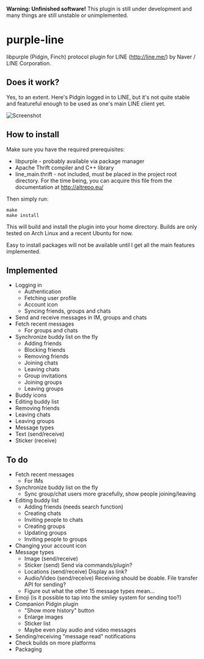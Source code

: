 **Warning: Unfinished software!** This plugin is still under development and many things are still unstable or unimplemented.

purple-line
===========

libpurple (Pidgin, Finch) protocol plugin for LINE (http://line.me/) by Naver / LINE Corporation.

Does it work?
-------------

Yes, to an extent. Here's Pidgin logged in to LINE, but it's not quite stable and featureful enough
to be used as one's main LINE client yet.

![Screenshot](http://virkkunen.net/b/pidgin-line2.png)

How to install
--------------

Make sure you have the required prerequisites:

* libpurple - probably available via package manager
* Apache Thrift compiler and C++ library
* line_main.thrift - not included, must be placed in the project root directory. For the time being,
  you can acquire this file from the documentation at http://altrepo.eu/

Then simply run:

    make
    make install

This will build and install the plugin into your home directory. Builds are only tested on Arch
Linux and a recent Ubuntu for now.

Easy to install packages will not be available until I get all the main features implemented.

Implemented
-----------

* Logging in
  * Authentication
  * Fetching user profile
  * Account icon
  * Syncing friends, groups and chats
* Send and receive messages in IM, groups and chats
* Fetch recent messages
  * For groups and chats
* Synchronize buddy list on the fly
  * Adding friends
  * Blocking friends
  * Removing friends
  * Joining chats
  * Leaving chats
  * Group invitations
  * Joining groups
  * Leaving groups
* Buddy icons
* Editing buddy list
 * Removing friends
 * Leaving chats
 * Leaving groups
* Message types
 * Text (send/receive)
 * Sticker (receive)

To do
-----

* Fetch recent messages
  * For IMs
* Synchronize buddy list on the fly
  * Sync group/chat users more gracefully, show people joining/leaving
* Editing buddy list
  * Adding friends (needs search function)
  * Creating chats
  * Inviting people to chats
  * Creating groups
  * Updating groups
  * Inviting people to groups
* Changing your account icon
* Message types
  * Image (send/receive)
  * Sticker (send) Send via commands/plugin?
  * Locations (send/receive) Display as link?
  * Audio/Video (send/receive) Receiving should be doable. File transfer API for sending?
  * Figure out what the other 15 message types mean...
* Emoji (is it possible to tap into the smiley system for sending too?)
* Companion Pidgin plugin
  * "Show more history" button
  * Enlarge images
  * Sticker list
  * Maybe even play audio and video messages
* Sending/receiving "message read" notifications
* Check builds on more platforms
* Packaging
